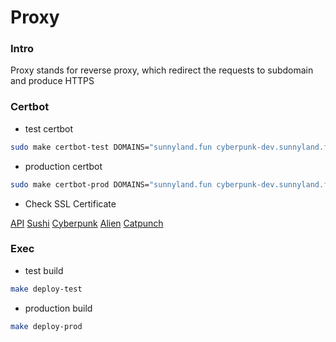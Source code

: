 # Proxy

### Intro

Proxy stands for reverse proxy,
which redirect the requests to subdomain and produce HTTPS

### Certbot

- test certbot

```sh
sudo make certbot-test DOMAINS="sunnyland.fun cyberpunk-dev.sunnyland.fun sushi-dev.sunnyland.fun alien-dev.sunnyland.fun catpunch-dev.sunnyland.fun api.sunnyland.fun" EMAIL=egg734631@gmail.com
```

- production certbot

```sh
sudo make certbot-prod DOMAINS="sunnyland.fun cyberpunk-dev.sunnyland.fun sushi-dev.sunnyland.fun alien-dev.sunnyland.fun catpunch-dev.sunnyland.fun api.sunnyland.fun" EMAIL=egg734631@gmail.com
```

- Check SSL Certificate

[API](https://www.ssllabs.com/ssltest/analyze.html?d=api.sunnyland.fun)
[Sushi](https://www.ssllabs.com/ssltest/analyze.html?d=sushi%2ddev.sunnyland.fun)
[Cyberpunk](https://www.ssllabs.com/ssltest/analyze.html?d=cyberpunk-dev.sunnyland.fun)
[Alien](https://www.ssllabs.com/ssltest/analyze.html?d=alien-dev.sunnyland.fun)
[Catpunch](https://www.ssllabs.com/ssltest/analyze.html?d=catpunch-dev.sunnyland.fun)

### Exec

- test build

```sh
make deploy-test
```

- production build

```sh
make deploy-prod
```

